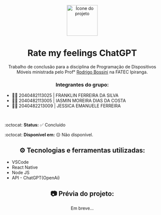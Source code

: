 <div align="center">

<img width="100px" src="https://github.com/cddmiasmin/RateMyFeelingsChatGPT/assets/94560372/a408d5cb-2e18-457f-a798-a71e7069be4c" alt="Ícone do projeto">

# Rate my feelings ChatGPT

   Trabalho de conclusão para a disciplina de Programação de Dispositivos Móveis ministrada pelo Prof° [Rodrigo Bossini](https://github.com/professorbossini) na FATEC Ipiranga.
   ### Integrantes do grupo:
  
<div align="left"> 
  
* :man_technologist: 2040482113025 | FRANKLIN FERREIRA DA SILVA  
* :woman_technologist: 2040482113005 | IASMIN MOREIRA DIAS DA COSTA
* :woman_technologist: 2040482213009 | JESSICA EMANUELE FERREIRA

</div>

   
<br>

<div align="left">

:octocat: **Status:** :white_check_mark: Concluído 

:octocat: **Disponível em:** :pensive: Não disponível.

</div>

## :gear: Tecnologias e ferramentas utilizadas:

<div align="left">

  * VSCode
  * React Native
  * Node JS
  * API - ChatGPT(OpenAi) 
  
</div>

## :camera: Prévia do projeto:

Em breve...

<br>   

</div>
